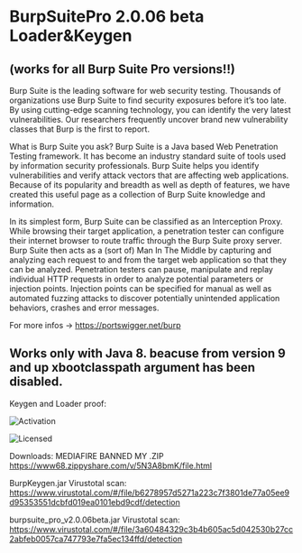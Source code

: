 # BurpSuitePro 2.0.06 beta Loader&Keygen 
## (works for all Burp Suite Pro versions!!)
Burp Suite is the leading software for web security testing.
Thousands of organizations use Burp Suite to find security exposures before it’s too late. By using cutting-edge scanning technology, you can identify the very latest vulnerabilities. Our researchers frequently uncover brand new vulnerability classes that Burp is the first to report.

What is Burp Suite you ask? Burp Suite is a Java based Web Penetration Testing framework. It has become an industry standard suite of tools used by information security professionals. Burp Suite helps you identify vulnerabilities and verify attack vectors that are affecting web applications. Because of its popularity and breadth as well as depth of features, we have created this useful page as a collection of Burp Suite knowledge and information.

In its simplest form, Burp Suite can be classified as an Interception Proxy. While browsing their target application, a penetration tester can configure their internet browser to route traffic through the Burp Suite proxy server. Burp Suite then acts as a (sort of) Man In The Middle by capturing and analyzing each request to and from the target web application so that they can be analyzed. Penetration testers can pause, manipulate and replay individual HTTP requests in order to analyze potential parameters or injection points. Injection points can be specified for manual as well as automated fuzzing attacks to discover potentially unintended application behaviors, crashes and error messages.

For more infos -> https://portswigger.net/burp

## Works only with Java 8. beacuse from version 9 and up xbootclasspath argument has been disabled.

Keygen and Loader proof:

![Activation](https://preview.ibb.co/ghb9we/Capture.png)

![Licensed](https://preview.ibb.co/d16W9z/Capture2.png)


Downloads:
MEDIAFIRE BANNED MY .ZIP
https://www68.zippyshare.com/v/5N3A8bmK/file.html

BurpKeygen.jar Virustotal scan:
https://www.virustotal.com/#/file/b6278957d5271a223c7f3801de77a05ee9d95353551dcbfd019ea0101ebd9cdf/detection

burpsuite_pro_v2.0.06beta.jar Virustotal scan:
https://www.virustotal.com/#/file/3a60484329c3b4b605ac5d042530b27cc2abfeb0057ca747793e7fa5ec134ffd/detection
